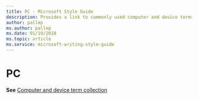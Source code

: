 ```yaml
---
title: PC - Microsoft Style Guide
description: Provides a link to commonly used computer and device terms which includes 'PC'.
author: pallep
ms.author: pallep
ms.date: 01/19/2018
ms.topic: article
ms.service: microsoft-writing-style-guide
---
```


# PC

**See** [Computer and device term collection](~/a-z-word-list-term-collections/term-collections/computer-device-terms.md)
